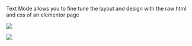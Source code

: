 Text Mode allows you to fine tune the layout and design with the raw html and css of an elementor page

![](SVZDlXO.png)

![](B8FKoBG.png)
